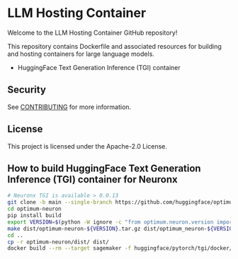 # LLM Hosting Container

Welcome to the LLM Hosting Container GitHub repository!

This repository contains Dockerfile and associated resources for building and
hosting containers for large language models.

* HuggingFace Text Generation Inference (TGI) container

## Security

See [CONTRIBUTING](CONTRIBUTING.md#security-issue-notifications) for more information.

## License

This project is licensed under the Apache-2.0 License.


## How to build HuggingFace Text Generation Inference (TGI) container for Neuronx 

```Bash
# Neuronx TGI is available > 0.0.13
git clone -b main --single-branch https://github.com/huggingface/optimum-neuron.git
cd optimum-neuron
pip install build
export VERSION=$(python -W ignore -c "from optimum.neuron.version import __version__; print(__version__)")
make dist/optimum-neuron-${VERSION}.tar.gz dist/optimum_neuron-${VERSION}-py3-none-any.whl
cd ..
cp -r optimum-neuron/dist/ dist/
docker build --rm --target sagemaker -f huggingface/pytorch/tgi/docker/1.0.2/py3/sdk2.15.0/Dockerfile --build-arg VERSION=${VERSION} -t neuronx-tgi:${VERSION} .
``````